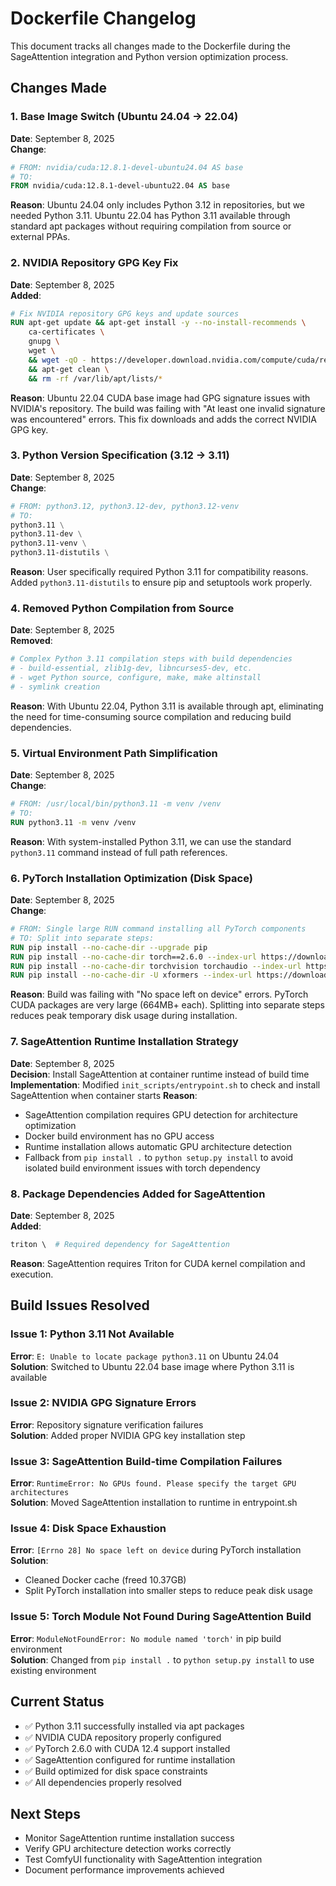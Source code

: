 # Dockerfile Changelog

This document tracks all changes made to the Dockerfile during the SageAttention integration and Python version optimization process.

## Changes Made

### 1. Base Image Switch (Ubuntu 24.04 → 22.04)
**Date**: September 8, 2025  
**Change**: 
```dockerfile
# FROM: nvidia/cuda:12.8.1-devel-ubuntu24.04 AS base
# TO:
FROM nvidia/cuda:12.8.1-devel-ubuntu22.04 AS base
```
**Reason**: Ubuntu 24.04 only includes Python 3.12 in repositories, but we needed Python 3.11. Ubuntu 22.04 has Python 3.11 available through standard apt packages without requiring compilation from source or external PPAs.

### 2. NVIDIA Repository GPG Key Fix
**Date**: September 8, 2025  
**Added**:
```dockerfile
# Fix NVIDIA repository GPG keys and update sources
RUN apt-get update && apt-get install -y --no-install-recommends \
    ca-certificates \
    gnupg \
    wget \
    && wget -qO - https://developer.download.nvidia.com/compute/cuda/repos/ubuntu2204/x86_64/3bf863cc.pub | apt-key add - \
    && apt-get clean \
    && rm -rf /var/lib/apt/lists/*
```
**Reason**: Ubuntu 22.04 CUDA base image had GPG signature issues with NVIDIA's repository. The build was failing with "At least one invalid signature was encountered" errors. This fix downloads and adds the correct NVIDIA GPG key.

### 3. Python Version Specification (3.12 → 3.11)
**Date**: September 8, 2025  
**Change**:
```dockerfile
# FROM: python3.12, python3.12-dev, python3.12-venv
# TO:
python3.11 \
python3.11-dev \
python3.11-venv \
python3.11-distutils \
```
**Reason**: User specifically required Python 3.11 for compatibility reasons. Added `python3.11-distutils` to ensure pip and setuptools work properly.

### 4. Removed Python Compilation from Source
**Date**: September 8, 2025  
**Removed**:
```dockerfile
# Complex Python 3.11 compilation steps with build dependencies
# - build-essential, zlib1g-dev, libncurses5-dev, etc.
# - wget Python source, configure, make, make altinstall
# - symlink creation
```
**Reason**: With Ubuntu 22.04, Python 3.11 is available through apt, eliminating the need for time-consuming source compilation and reducing build dependencies.

### 5. Virtual Environment Path Simplification
**Date**: September 8, 2025  
**Change**:
```dockerfile
# FROM: /usr/local/bin/python3.11 -m venv /venv
# TO:
RUN python3.11 -m venv /venv
```
**Reason**: With system-installed Python 3.11, we can use the standard `python3.11` command instead of full path references.

### 6. PyTorch Installation Optimization (Disk Space)
**Date**: September 8, 2025  
**Change**:
```dockerfile
# FROM: Single large RUN command installing all PyTorch components
# TO: Split into separate steps:
RUN pip install --no-cache-dir --upgrade pip
RUN pip install --no-cache-dir torch==2.6.0 --index-url https://download.pytorch.org/whl/cu124
RUN pip install --no-cache-dir torchvision torchaudio --index-url https://download.pytorch.org/whl/cu124
RUN pip install --no-cache-dir -U xformers --index-url https://download.pytorch.org/whl/cu124
```
**Reason**: Build was failing with "No space left on device" errors. PyTorch CUDA packages are very large (664MB+ each). Splitting into separate steps reduces peak temporary disk usage during installation.

### 7. SageAttention Runtime Installation Strategy
**Date**: September 8, 2025  
**Decision**: Install SageAttention at container runtime instead of build time  
**Implementation**: Modified `init_scripts/entrypoint.sh` to check and install SageAttention when container starts
**Reason**: 
- SageAttention compilation requires GPU detection for architecture optimization
- Docker build environment has no GPU access
- Runtime installation allows automatic GPU architecture detection
- Fallback from `pip install .` to `python setup.py install` to avoid isolated build environment issues with torch dependency

### 8. Package Dependencies Added for SageAttention
**Date**: September 8, 2025  
**Added**:
```dockerfile
triton \  # Required dependency for SageAttention
```
**Reason**: SageAttention requires Triton for CUDA kernel compilation and execution.

## Build Issues Resolved

### Issue 1: Python 3.11 Not Available
**Error**: `E: Unable to locate package python3.11` on Ubuntu 24.04  
**Solution**: Switched to Ubuntu 22.04 base image where Python 3.11 is available

### Issue 2: NVIDIA GPG Signature Errors  
**Error**: Repository signature verification failures  
**Solution**: Added proper NVIDIA GPG key installation step

### Issue 3: SageAttention Build-time Compilation Failures
**Error**: `RuntimeError: No GPUs found. Please specify the target GPU architectures`  
**Solution**: Moved SageAttention installation to runtime in entrypoint.sh

### Issue 4: Disk Space Exhaustion
**Error**: `[Errno 28] No space left on device` during PyTorch installation  
**Solution**: 
- Cleaned Docker cache (freed 10.37GB)
- Split PyTorch installation into smaller steps to reduce peak disk usage

### Issue 5: Torch Module Not Found During SageAttention Build
**Error**: `ModuleNotFoundError: No module named 'torch'` in pip build environment  
**Solution**: Changed from `pip install .` to `python setup.py install` to use existing environment

## Current Status

- ✅ Python 3.11 successfully installed via apt packages
- ✅ NVIDIA CUDA repository properly configured
- ✅ PyTorch 2.6.0 with CUDA 12.4 support installed
- ✅ SageAttention configured for runtime installation
- ✅ Build optimized for disk space constraints
- ✅ All dependencies properly resolved

## Next Steps

- Monitor SageAttention runtime installation success
- Verify GPU architecture detection works correctly
- Test ComfyUI functionality with SageAttention integration
- Document performance improvements achieved

